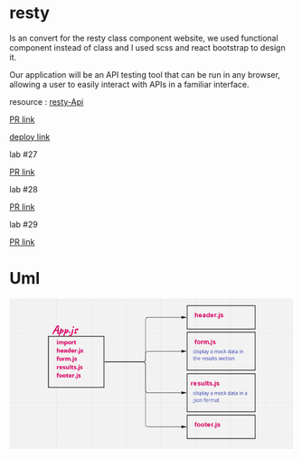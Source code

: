 # resty

Is an convert for the resty class component website, we used functional component instead of class and I used scss and react bootstrap to design it.

Our application will be an API testing tool that can be run in any browser, allowing a user to easily interact with APIs in a familiar interface.

resource : [resty-Api](https://resty.netlify.app/)

[PR link](https://github.com/salammustafa728/resty/pull/1)

[deploy link](https://resty-api-salam.netlify.app/)

lab #27

[PR link](https://github.com/salammustafa728/resty/pull/4)

lab #28 

[PR link](https://github.com/salammustafa728/resty/pull/7)

lab #29 

[PR link](https://github.com/salammustafa728/resty/pull/9)



# Uml


![](./src/images/uml-component-based.png)